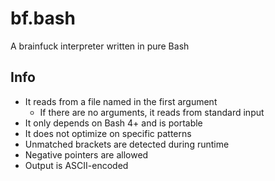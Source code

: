 # bf.bash

A brainfuck interpreter written in pure Bash

## Info

- It reads from a file named in the first argument
	- If there are no arguments, it reads from standard input
- It only depends on Bash 4+ and is portable
- It does not optimize on specific patterns
- Unmatched brackets are detected during runtime
- Negative pointers are allowed
- Output is ASCII-encoded
